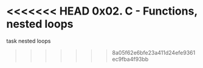 <<<<<<< HEAD
0x02. C - Functions, nested loops
=======
task nested loops
>>>>>>> 8a05f62e6bfe23a411d24efe9361ec9fba4f93bb
